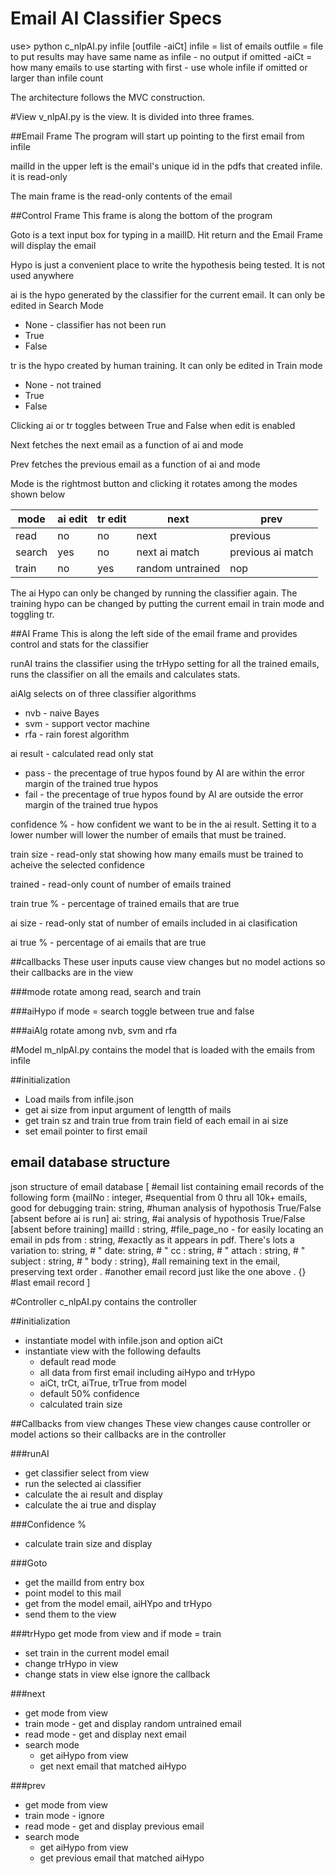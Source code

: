 # Email AI Classifier Specs

use> python c_nlpAI.py infile [outfile -aiCt]
infile = list of emails
outfile = file to put results may have same name as infile  - no output if omitted
-aiCt = how many emails to use starting with first - use whole infile if omitted or larger than infile count

The architecture follows the MVC construction.

#View
v_nlpAI.py is the view. It is divided into three frames.

##Email Frame
The program will start up pointing to the first email from infile

mailId in the upper left is the email's unique id in the pdfs that created infile. it is read-only

The main frame is the read-only contents of the email

##Control Frame
This frame is along the bottom of the program

Goto is a text input box for typing in a mailID. Hit return and the Email Frame will display the email

Hypo is just a convenient place to write the hypothesis being tested. It is not used anywhere

ai is the hypo generated by the classifier for the current email. It can only be edited in Search Mode
  * None - classifier has not been run
  * True
  * False

tr is the hypo created by human training. It can only be edited in Train mode
  * None - not trained
  * True
  * False

Clicking ai or tr toggles between True and False when edit is enabled

Next fetches the next email as a function of ai and mode

Prev fetches the previous email as a function of ai and mode

Mode is the rightmost button and clicking it rotates among the modes shown below

mode | ai edit | tr edit | next | prev
-----|---------|---------|------|-----
read | no | no | next | previous
search | yes | no | next ai match | previous ai match
train | no | yes | random untrained | nop

The ai Hypo can only be changed by running the classifier again. The training hypo can be changed by putting the current email in train mode and toggling tr.

##AI Frame
This is along the left side of the email frame and provides control and stats for the classifier

runAI trains the classifier using the trHypo setting for all the trained emails, runs the classifier on all the emails and calculates stats.

aiAlg selects on of three classifier algorithms
  * nvb - naive Bayes
  * svm - support vector machine
  * rfa - rain forest algorithm

ai result - calculated read only stat
  * pass - the precentage of true hypos found by AI are within the error margin of the trained true hypos
  * fail - the precentage of true hypos found by AI are outside the error margin of the trained true hypos

confidence % - how confident we want to be in the ai result. Setting it to a lower number will lower the number of emails that must be trained.

train size - read-only stat showing how many emails must be trained to acheive the selected confidence

trained - read-only count of number of emails trained

train true % - percentage of trained emails that are true 

ai size - read-only stat of number of emails included in ai clasification

ai true % - percentage of ai emails that are true 

##callbacks
These user inputs cause view changes but no model actions so their callbacks are in the view

###mode
  rotate among read, search and train

###aiHypo
  if mode = search toggle between true and false

###aiAlg
  rotate among nvb, svm and rfa

#Model
m_nlpAI.py contains the model that is loaded with the emails from infile

##initialization
* Load mails from infile.json
* get ai size from input argument of lengtth of mails
* get train sz and train true from train field of each email in ai size
* set email pointer to first email

## email database structure
 
json structure of email database
[                     #email list containing email records of the following form
  {mailNo : integer,  #sequential from 0 thru all 10k+ emails, good for debugging
  train: string,      #human analysis of hypothosis True/False [absent before ai is run]
  ai: string,         #ai analysis of hypothosis True/False [absent before training]
  mailId : string,    #file_page_no - for easily locating an email in pds
  from : string,      #exactly as it appears in pdf. There's lots a variation
  to: string,         # "
  date: string,       # "
  cc : string,        # "
  attach : string,    # "
  subject : string,   # "
  body : string},     #all remaining text in the email, preserving text order
  .                   #another email record just like the one above
  .
  {}                  #last email record
]

#Controller
c_nlpAI.py contains the controller

##initialization
* instantiate model with infile.json and option aiCt
* instantiate view with the following defaults
  * default read mode
  * all data from first email including aiHypo and trHypo
  * aiCt, trCt, aiTrue, trTrue from model  
  * default 50% confidence
  * calculated train size

##Callbacks from view changes
These view changes cause controller or model actions so their callbacks are in the controller

###runAI
  * get classifier select from view
  * run the selected ai classifier
  * calculate the ai result and display
  * calculate the ai true and display

###Confidence %
  * calculate train size and display

###Goto
  * get the mailId from entry box
  * point model to this mail
  * get from the model email, aiHYpo and trHypo
  * send them to the view

###trHypo
get mode from view and if mode = train
* set train in the current model email
* change trHypo in view
* change stats in view
else ignore the callback

###next
* get mode from view
* train mode - get and display random untrained email
* read mode  - get and display next email
* search mode 
  * get aiHypo from view
  * get next email that matched aiHypo

###prev
* get mode from view
* train mode - ignore
* read mode  - get and display previous email
* search mode 
  * get aiHypo from view
  * get previous email that matched aiHypo

